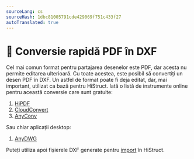 ```yaml
---
sourceLang: cs
sourceHash: 1dbc81005791cde429069f751c433f27
autoTranslated: true
---
```


# 🔄 Conversie rapidă PDF în DXF

Cel mai comun format pentru partajarea desenelor este PDF, dar acesta nu permite editarea ulterioară. Cu toate acestea, este posibil să convertiți un desen PDF în DXF. Un astfel de format poate fi deja editat, dar, mai important, utilizat ca bază pentru HiStruct. Iată o listă de instrumente online pentru această conversie care sunt gratuite:

1. [HiPDF](https://www.hipdf.com/en/pdf-to-dxf)
2. [CloudConvert](https://cloudconvert.com/pdf-to-dxf)
3. [AnyConv](https://anyconv.com/pdf-to-dxf-converter/)

Sau chiar aplicații desktop:

1. [AnyDWG](https://www.microsoft.com/store/productId/9PDCXWGXBPBV?ocid=pdpshare)

Puteți utiliza apoi fișierele DXF generate pentru [import](importDxf.md) în HiStruct.